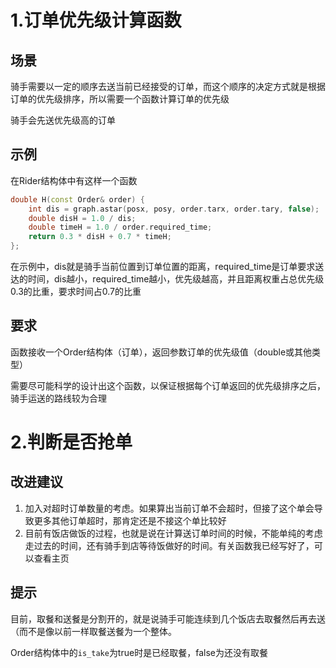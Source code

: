 # 1.订单优先级计算函数

## 场景

骑手需要以一定的顺序去送当前已经接受的订单，而这个顺序的决定方式就是根据订单的优先级排序，所以需要一个函数计算订单的优先级

骑手会先送优先级高的订单

## 示例

在Rider结构体中有这样一个函数

```cpp
double H(const Order& order) {
    int dis = graph.astar(posx, posy, order.tarx, order.tary, false);
    double disH = 1.0 / dis;
    double timeH = 1.0 / order.required_time;
    return 0.3 * disH + 0.7 * timeH;
};
```

在示例中，dis就是骑手当前位置到订单位置的距离，required_time是订单要求送达的时间，dis越小，required_time越小，优先级越高，并且距离权重占总优先级0.3的比重，要求时间占0.7的比重

## 要求

函数接收一个Order结构体（订单），返回参数订单的优先级值（double或其他类型）

需要尽可能科学的设计出这个函数，以保证根据每个订单返回的优先级排序之后，骑手运送的路线较为合理

# 2.判断是否抢单

## 改进建议
1. 加入对超时订单数量的考虑。如果算出当前订单不会超时，但接了这个单会导致更多其他订单超时，那肯定还是不接这个单比较好
2. 目前有饭店做饭的过程，也就是说在计算送订单时间的时候，不能单纯的考虑走过去的时间，还有骑手到店等待饭做好的时间。有关函数我已经写好了，可以查看主页

## 提示
目前，取餐和送餐是分割开的，就是说骑手可能连续到几个饭店去取餐然后再去送（而不是像以前一样取餐送餐为一个整体。

Order结构体中的`is_take`为true时是已经取餐，false为还没有取餐